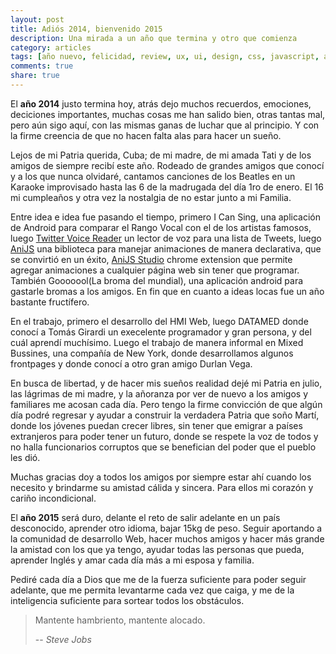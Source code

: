```yaml
---
layout: post
title: Adiós 2014, bienvenido 2015
description: Una mirada a un año que termina y otro que comienza
category: articles
tags: [año nuevo, felicidad, review, ux, ui, design, css, javascript, anijs]
comments: true
share: true
---
```


El **año 2014** justo termina hoy, atrás dejo muchos recuerdos, emociones, deciciones importantes, muchas cosas me han salido bien, otras tantas mal, pero aún sigo aquí, con las mismas ganas de luchar que al principio. Y con la firme creencia de que no hacen falta alas para hacer un sueño.

Lejos de mi Patria querida, Cuba; de mi madre, de mi amada Tati y de los amigos de siempre recibí este año. Rodeado de grandes amigos que conocí y a los que nunca olvidaré, cantamos canciones de los Beatles en un Karaoke improvisado hasta las 6 de la madrugada del día 1ro de enero. El 16 mi cumpleaños y otra vez la nostalgia de no estar junto a mi Familia.

Entre idea e idea fue pasando el tiempo, primero I Can Sing, una aplicación de Android para comparar el Rango Vocal con el de los artistas famosos, luego  [Twitter Voice Reader](http://voicereader.github.io/) un lector de voz para una lista de Tweets, luego [AniJS](http://anijs.github.io/) una biblioteca para manejar animaciones de manera declarativa, que se convirtió en un éxito, [AniJS Studio](https://chrome.google.com/webstore/detail/anijs-studio/alnnlebgnablnnbhidppfpcpmlopegib?hl=en) chrome extension que permite agregar animaciones a cualquier página web sin tener que programar. También Gooooool(La broma del mundial), una aplicación android para gastarle bromas a los amigos. En fin que en cuanto a ideas locas fue un año bastante fructífero.

En el trabajo, primero el desarrollo del HMI Web, luego DATAMED donde conocí a Tomás Girardi un execelente programador y gran persona, y del cuál aprendí muchísimo. Luego el trabajo de manera informal en Mixed Bussines, una compañía de New York, donde desarrollamos algunos frontpages y donde conocí a otro gran amigo Durlan Vega.

En busca de libertad, y de hacer mis sueños realidad dejé mi Patria en julio, las lágrimas de mi madre, y la añoranza por ver de nuevo a los amigos y familiares me acosan cada día. Pero tengo la firme convicción de que algún día podré regresar y ayudar a construir la verdadera Patria que soño Martí, donde los jóvenes puedan crecer libres, sin tener que emigrar a países extranjeros para poder tener un futuro, donde se respete la voz de todos y no halla funcionarios corruptos que se benefician del poder que el pueblo les dió.

Muchas gracias doy a todos los amigos por siempre estar ahí cuando los necesito y brindarme su amistad cálida y sincera. Para ellos mi corazón y cariño incondicional.

El **año 2015** será duro, delante el reto de salir adelante en un país desconocido, aprender otro idioma, bajar 15kg de peso. Seguir aportando a la comunidad de desarrollo Web, hacer muchos amigos y hacer más grande la amistad con los que ya tengo, ayudar todas las personas que pueda, aprender Inglés y amar cada día más a mi esposa y familia.

Pediré cada día a Dios que me de la fuerza suficiente para poder seguir adelante, que me permita levantarme cada vez que caiga, y me de la inteligencia suficiente para sortear todos los obstáculos.

> Mantente hambriento, mantente alocado.
>
> --             <cite>Steve Jobs</cite>


